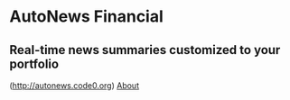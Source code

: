 # AutoNews Financial
## Real-time news summaries customized to your portfolio

(http://autonews.code0.org)
[About](http://autonews.code0.org/slides)

